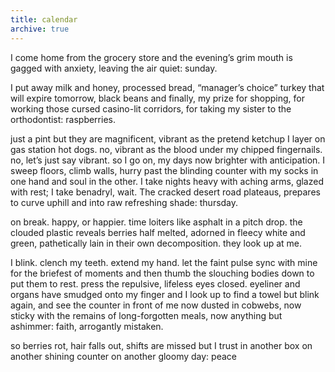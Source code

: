 ```yaml
---
title: calendar 
archive: true    
---
```

I come home from the grocery store and the evening’s grim mouth is 
gagged with anxiety, leaving the air quiet: sunday. 

I put away milk and honey, processed bread, “manager’s choice” turkey 
that will expire tomorrow, black beans and finally, my prize
for  shopping, for working those cursed casino-lit corridors, for taking 
my sister to the orthodontist: raspberries.

just a pint but they are magnificent, vibrant as the pretend ketchup I layer on gas station hot dogs. 
no, vibrant as the blood under my chipped fingernails. 
no, let’s
just say vibrant. 
so I go on, my days now brighter 
with anticipation. I sweep floors, climb walls, hurry 
past the blinding counter with my socks in one hand and soul in the other. I take nights heavy with aching arms, glazed with rest; I take benadryl,
wait. The cracked desert road plateaus, prepares to curve uphill and into raw
refreshing shade: thursday.

on break. happy, or happier. time loiters like asphalt
in a pitch drop.
the clouded plastic reveals berries half melted, adorned in fleecy white and green, pathetically lain in their own decomposition. they look up at me. 

I blink. clench my teeth. extend my hand. let the faint pulse sync with mine for the briefest of moments and then thumb
the slouching bodies down to put them to rest.
press the repulsive, lifeless eyes closed. eyeliner and organs have smudged onto my finger and I look up to find a towel 
but blink again, and see
the counter in front of me now dusted in cobwebs, now sticky with the remains of 
long-forgotten meals, now anything but ashimmer: faith, arrogantly 
mistaken.

so berries rot, hair falls out, shifts are missed but I trust 
in another box on another shining counter on another gloomy day: peace